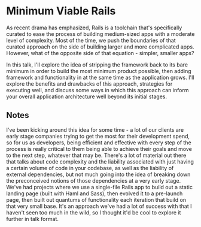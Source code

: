# Minimum Viable Rails

As recent drama has emphasized, Rails is a toolchain that's specifically curated to ease the process of building medium-sized apps with a moderate level of
complexity. Most of the time, we push the boundaries of that curated approach on the side of building larger and more complicated apps. However, what of the opposite side of that equation - simpler, smaller apps? 

In this talk, I'll explore the idea of stripping the framework back to its bare minimum in order to build the most minimum product possible, then adding framework and functionality in at the same time as the application grows. I'll explore the benefits and drawbacks of this approach, strategies for executing well, and discuss some ways in which this approach can inform your overall application architecture well beyond its initial stages.

## Notes
I've been kicking around this idea for some time - a lot of our clients are early stage companies trying to get the most for their development spend, so for us as developers, being efficient and effective with every step of the process is really critical to them being able to achieve their goals and move to the next step, whatever that may be. There's a lot of material out there that talks about code complexity and the liability associated with just having a certain volume of code in your codebase, as well as the liability of external dependencies, but not much going into the idea of breaking down the preconceived notions of those dependencies at a very early stage. We've had projects where we use a single-file Rails app to build out a static landing page (built with Haml and Sass), then evolved it to a pre-launch page, then built out quantums of functionality each iteration that build on that very small base. It's an approach we've had a lot of success with that I haven't seen too much in the wild, so I thought it'd be cool to explore it further in talk format.
